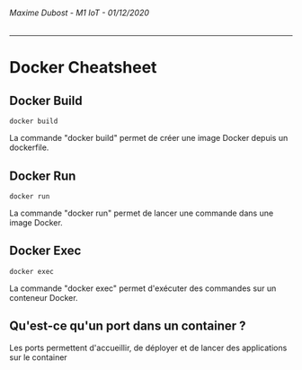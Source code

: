 ###### Maxime Dubost - M1 IoT - 01/12/2020
---
# Docker Cheatsheet

## Docker Build

``````
docker build
``````

La commande "docker build" permet de créer une image Docker depuis un dockerfile.

## Docker Run

``````
docker run
``````

La commande "docker run" permet de lancer une commande dans une image Docker.

## Docker Exec

``````
docker exec
``````

La commande "docker exec" permet d'exécuter des commandes sur un conteneur Docker.

## Qu'est-ce qu'un port dans un container ?

Les ports permettent d'accueillir, de déployer  et de lancer des applications sur le container
